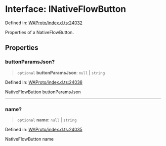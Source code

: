 # Interface: INativeFlowButton

Defined in: [WAProto/index.d.ts:24032](https://github.com/Fokusdotid/Baileys/blob/deec6cc75a88a82eaeedf16b76aa9218b2c772e3/WAProto/index.d.ts#L24032)

Properties of a NativeFlowButton.

## Properties

### buttonParamsJson?

> `optional` **buttonParamsJson**: `null` \| `string`

Defined in: [WAProto/index.d.ts:24038](https://github.com/Fokusdotid/Baileys/blob/deec6cc75a88a82eaeedf16b76aa9218b2c772e3/WAProto/index.d.ts#L24038)

NativeFlowButton buttonParamsJson

***

### name?

> `optional` **name**: `null` \| `string`

Defined in: [WAProto/index.d.ts:24035](https://github.com/Fokusdotid/Baileys/blob/deec6cc75a88a82eaeedf16b76aa9218b2c772e3/WAProto/index.d.ts#L24035)

NativeFlowButton name
